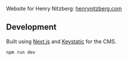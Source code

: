 Website for Henry Nitzberg: [henrynitzberg.com](https://henrynitzberg.com)

## Development

Built using [Next.js](https://nextjs.org) and [Keystatic](https://keystatic.com) for the CMS.

```
npm run dev
```
